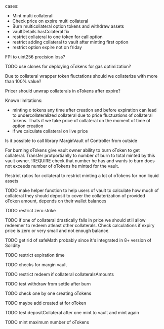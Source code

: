 cases:

- Mint multi collateral
- Check price on expire multi collateral
- Burn multicollateral option tokens and withdraw assets
- vaultDetails.hasColateral fix
- restrict collateral to one token for call option
- restrict adding collateral to vault after minting first option
- restrict option expire not on friday

FPI to uint256 precision loss?

TODO use clones for deploying oTokens for gas optimization?

Due to collateral wrapper token fluctations should we collaterize with more than 100% value?

Pricer should unwrap collaterals in oTokens after expire?

Known limitations:

- minting o tokens any time after creation and before expiration can lead to undercollateralized collateral due to price fluctuations of collateral tokens. Thats if we take price of collateral on the moment of time of option creation
- if we calculate collateral on live price

Is it possible to call library MarginVault of Controller from outside

For burning oTokens give vault owner ability to burn oToken to get collateral. Transfer protportianlly to number of burn to total minted by this vault owner. !REQUIRE check that number he has and wants to burn does not exceeds number of oTokens he minted for the vault.

Restrict ratios for collateral to restrict minting a lot of oTokens for non liquid assets

TODO make helper function to help users of vault to calculate how much of collateral they should deposit to cover the collaterization of provided oToken amount, depends on their wallet balances

TODO restrict zero strike

TODO if one of collateral drastically falls in price we should still allow redeemer to redeem atleast other collaterals. Check calculations if expiry price is zero or very small and not enough balance.

TODO get rid of safeMath probably since it's integrated in 8+ version of Solidity

TODO restrict expiration time

TODO checks for margin vault

TODO restrict redeem if collateral collateralsAmounts

TODO test withdraw from settle after burn

TODO check one by one creating oTokens

TODO maybe add created at for oToken

TODO test depositCollateral after one mint to vault and mint again

TODO mint maximum number of oTokens
